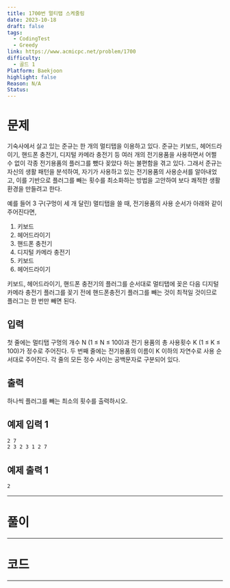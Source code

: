 ```yaml
---
title: 1700번 멀티탭 스케줄링
date: 2023-10-18
draft: false
tags:
  - CodingTest
  - Greedy
link: https://www.acmicpc.net/problem/1700
difficulty:
  - 골드 1
Platform: Baekjoon
highlight: false
Reason: N/A
Status:
---
```

# 문제

기숙사에서 살고 있는 준규는 한 개의 멀티탭을 이용하고 있다. 준규는 키보드, 헤어드라이기, 핸드폰 충전기, 디지털 카메라 충전기 등 여러 개의 전기용품을 사용하면서 어쩔 수 없이 각종 전기용품의 플러그를 뺐다 꽂았다 하는 불편함을 겪고 있다. 그래서 준규는 자신의 생활 패턴을 분석하여, 자기가 사용하고 있는 전기용품의 사용순서를 알아내었고, 이를 기반으로 플러그를 빼는 횟수를 최소화하는 방법을 고안하여 보다 쾌적한 생활환경을 만들려고 한다.

예를 들어 3 구(구멍이 세 개 달린) 멀티탭을 쓸 때, 전기용품의 사용 순서가 아래와 같이 주어진다면,

1. 키보드
2. 헤어드라이기
3. 핸드폰 충전기
4. 디지털 카메라 충전기
5. 키보드
6. 헤어드라이기

키보드, 헤어드라이기, 핸드폰 충전기의 플러그를 순서대로 멀티탭에 꽂은 다음 디지털 카메라 충전기 플러그를 꽂기 전에 핸드폰충전기 플러그를 빼는 것이 최적일 것이므로 플러그는 한 번만 빼면 된다.

## 입력

첫 줄에는 멀티탭 구멍의 개수 N (1 ≤ N ≤ 100)과 전기 용품의 총 사용횟수 K (1 ≤ K ≤ 100)가 정수로 주어진다. 두 번째 줄에는 전기용품의 이름이 K 이하의 자연수로 사용 순서대로 주어진다. 각 줄의 모든 정수 사이는 공백문자로 구분되어 있다.

## 출력

하나씩 플러그를 빼는 최소의 횟수를 출력하시오.

## 예제 입력 1 

```sh
2 7
2 3 2 3 1 2 7
```


## 예제 출력 1 

```sh
2
```



___

# 풀이





____
# 코드






___
